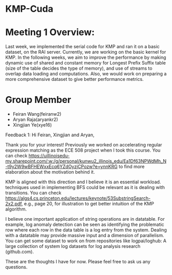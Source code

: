 # KMP-Cuda


# Meeting 1 Overview:
Last week, we implemented the serial code for KMP and ran it on a basic dataset, on the RAI server. Currently, we are working on the basic kernel for KMP. In the following weeks, we aim to improve the performance by making dynamic use of shared and constant memory for Longest Prefix Suffix table (size of the table decides the type of memory), and use of streams to overlap data loading and computations. Also, we would work on preparing a more comprehensive dataset to give better performance metrics.


# Group Member
* Feiran Wang(feiranw2)
* Aryan Raja(aryankr2)
* Xingjian Ye(xye16)


Feedback 1:
Hi Feiran, Xingjian and Aryan,

Thank you for your interest! Previously we worked on accelerating regular expression matching as the ECE 508 project when I took this course. You can check https://uillinoisedu-my.sharepoint.com/:w:/g/personal/kunwu2_illinois_edu/Ea1Df63NPWdMh_N-t9y2W9wBFHEWxxEcq6YZdOyzjCPozw?e=ynnKRG to find more elaboration about the motivation behind it.

KMP is aligned with this direction and I believe it is an essential workload. techniques used in implementing BFS could be relevant as it is dealing with transitions. You can check https://algs4.cs.princeton.edu/lectures/keynote/53SubstringSearch-2x2.pdf, e.g., page 20, for illustration to get better intuition of the KMP algorithm.

I believe one important application of string operations are in datatable. For example, log anomaly detection can be seen as identifying the problematic row where each row in the data table is a log entry from the system. Dealing with a datatable may provide massive input and a dimension of parallelism. You can get some dataset to work on from repositories like logpai/loghub: A large collection of system log datasets for log analysis research (github.com).

These are the thoughts I have for now. Please feel free to ask us any questions.
